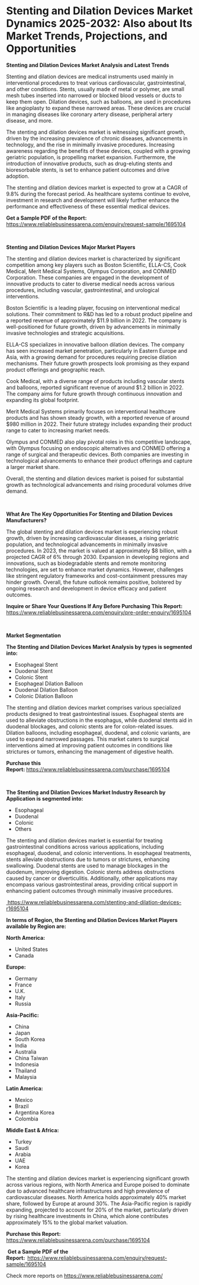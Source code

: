<p><h1>Stenting and Dilation Devices Market Dynamics 2025-2032: Also about Its Market Trends, Projections, and Opportunities</h1></p><p><strong>Stenting and Dilation Devices Market Analysis and Latest Trends</strong></p>
<p><p>Stenting and dilation devices are medical instruments used mainly in interventional procedures to treat various cardiovascular, gastrointestinal, and other conditions. Stents, usually made of metal or polymer, are small mesh tubes inserted into narrowed or blocked blood vessels or ducts to keep them open. Dilation devices, such as balloons, are used in procedures like angioplasty to expand these narrowed areas. These devices are crucial in managing diseases like coronary artery disease, peripheral artery disease, and more.</p><p>The stenting and dilation devices market is witnessing significant growth, driven by the increasing prevalence of chronic diseases, advancements in technology, and the rise in minimally invasive procedures. Increasing awareness regarding the benefits of these devices, coupled with a growing geriatric population, is propelling market expansion. Furthermore, the introduction of innovative products, such as drug-eluting stents and bioresorbable stents, is set to enhance patient outcomes and drive adoption.</p><p>The stenting and dilation devices market is expected to grow at a CAGR of 9.8% during the forecast period. As healthcare systems continue to evolve, investment in research and development will likely further enhance the performance and effectiveness of these essential medical devices.</p></p>
<p><strong>Get a Sample PDF of the Report:&nbsp;</strong> <a href="https://www.reliablebusinessarena.com/enquiry/request-sample/1695104?utm_campaign=2116&utm_medium=2&utm_source=Github&utm_content=ia&utm_term=25032025&utm_id=stenting-and-dilation-devices">https://www.reliablebusinessarena.com/enquiry/request-sample/1695104</a></p>
<p>&nbsp;</p>
<p><strong>Stenting and Dilation Devices Major Market Players</strong></p>
<p><p>The stenting and dilation devices market is characterized by significant competition among key players such as Boston Scientific, ELLA-CS, Cook Medical, Merit Medical Systems, Olympus Corporation, and CONMED Corporation. These companies are engaged in the development of innovative products to cater to diverse medical needs across various procedures, including vascular, gastrointestinal, and urological interventions.</p><p>Boston Scientific is a leading player, focusing on interventional medical solutions. Their commitment to R&D has led to a robust product pipeline and a reported revenue of approximately $11.9 billion in 2022. The company is well-positioned for future growth, driven by advancements in minimally invasive technologies and strategic acquisitions.</p><p>ELLA-CS specializes in innovative balloon dilation devices. The company has seen increased market penetration, particularly in Eastern Europe and Asia, with a growing demand for procedures requiring precise dilation mechanisms. Their future growth prospects look promising as they expand product offerings and geographic reach.</p><p>Cook Medical, with a diverse range of products including vascular stents and balloons, reported significant revenue of around $1.2 billion in 2022. The company aims for future growth through continuous innovation and expanding its global footprint.</p><p>Merit Medical Systems primarily focuses on interventional healthcare products and has shown steady growth, with a reported revenue of around $980 million in 2022. Their future strategy includes expanding their product range to cater to increasing market needs.</p><p>Olympus and CONMED also play pivotal roles in this competitive landscape, with Olympus focusing on endoscopic alternatives and CONMED offering a range of surgical and therapeutic devices. Both companies are investing in technological advancements to enhance their product offerings and capture a larger market share. </p><p>Overall, the stenting and dilation devices market is poised for substantial growth as technological advancements and rising procedural volumes drive demand.</p></p>
<p>&nbsp;</p>
<p><strong>What Are The Key Opportunities For Stenting and Dilation Devices Manufacturers?</strong></p>
<p><p>The global stenting and dilation devices market is experiencing robust growth, driven by increasing cardiovascular diseases, a rising geriatric population, and technological advancements in minimally invasive procedures. In 2023, the market is valued at approximately $8 billion, with a projected CAGR of 6% through 2030. Expansion in developing regions and innovations, such as biodegradable stents and remote monitoring technologies, are set to enhance market dynamics. However, challenges like stringent regulatory frameworks and cost-containment pressures may hinder growth. Overall, the future outlook remains positive, bolstered by ongoing research and development in device efficacy and patient outcomes.</p></p>
<p><strong>Inquire or Share Your Questions If Any Before Purchasing This Report:</strong> <a href="https://www.reliablebusinessarena.com/enquiry/pre-order-enquiry/1695104?utm_campaign=2116&utm_medium=2&utm_source=Github&utm_content=ia&utm_term=25032025&utm_id=stenting-and-dilation-devices">https://www.reliablebusinessarena.com/enquiry/pre-order-enquiry/1695104</a></p>
<p>&nbsp;</p>
<p><strong>Market Segmentation</strong></p>
<p><strong>The Stenting and Dilation Devices Market Analysis by types is segmented into:</strong></p>
<p><ul><li>Esophageal Stent</li><li>Duodenal Stent</li><li>Colonic Stent</li><li>Esophageal Dilation Balloon</li><li>Duodenal Dilation Balloon</li><li>Colonic Dilation Balloon</li></ul></p>
<p><p>The stenting and dilation devices market comprises various specialized products designed to treat gastrointestinal issues. Esophageal stents are used to alleviate obstructions in the esophagus, while duodenal stents aid in duodenal blockages, and colonic stents are for colon-related issues. Dilation balloons, including esophageal, duodenal, and colonic variants, are used to expand narrowed passages. This market caters to surgical interventions aimed at improving patient outcomes in conditions like strictures or tumors, enhancing the management of digestive health.</p></p>
<p><strong>Purchase this Report:&nbsp;</strong><a href="https://www.reliablebusinessarena.com/purchase/1695104?utm_campaign=2116&utm_medium=2&utm_source=Github&utm_content=ia&utm_term=25032025&utm_id=stenting-and-dilation-devices">https://www.reliablebusinessarena.com/purchase/1695104</a></p>
<p>&nbsp;</p>
<p><strong>The Stenting and Dilation Devices Market Industry Research by Application is segmented into:</strong></p>
<p><ul><li>Esophageal</li><li>Duodenal</li><li>Colonic</li><li>Others</li></ul></p>
<p><p>The stenting and dilation devices market is essential for treating gastrointestinal conditions across various applications, including esophageal, duodenal, and colonic interventions. In esophageal treatments, stents alleviate obstructions due to tumors or strictures, enhancing swallowing. Duodenal stents are used to manage blockages in the duodenum, improving digestion. Colonic stents address obstructions caused by cancer or diverticulitis. Additionally, other applications may encompass various gastrointestinal areas, providing critical support in enhancing patient outcomes through minimally invasive procedures.</p></p>
<p><a href="https://www.reliablebusinessarena.com/stenting-and-dilation-devices-r1695104?utm_campaign=2116&utm_medium=2&utm_source=Github&utm_content=ia&utm_term=25032025&utm_id=stenting-and-dilation-devices">&nbsp;https://www.reliablebusinessarena.com/stenting-and-dilation-devices-r1695104</a></p>
<p><strong>In terms of Region, the Stenting and Dilation Devices Market Players available by Region are:</strong></p>
<p>
    <p> <strong> North America: </strong>
        <ul>
            <li>United States</li>
            <li>Canada</li>
        </ul>
        </p> 
    <p> <strong> Europe: </strong>
        <ul>
            <li>Germany</li>
            <li>France</li>
            <li>U.K.</li>
            <li>Italy</li>
            <li>Russia</li>
        </ul>
        </p> 
    <p> <strong> Asia-Pacific: </strong>
        <ul>
            <li>China</li>
            <li>Japan</li>
            <li>South Korea</li>
            <li>India</li>
            <li>Australia</li>
            <li>China Taiwan</li>
            <li>Indonesia</li>
            <li>Thailand</li>
            <li>Malaysia</li>
        </ul>
        </p> 
    <p> <strong> Latin America: </strong>
        <ul>
            <li>Mexico</li>
            <li>Brazil</li>
            <li>Argentina Korea</li>
            <li>Colombia</li>
        </ul>
        </p> 
    <p> <strong> Middle East & Africa: </strong>
        <ul>
            <li>Turkey</li>
            <li>Saudi</li>
            <li>Arabia</li>
            <li>UAE</li>
            <li>Korea</li>
        </ul>
    </p>
    </p>
<p><p>The stenting and dilation devices market is experiencing significant growth across various regions, with North America and Europe poised to dominate due to advanced healthcare infrastructures and high prevalence of cardiovascular diseases. North America holds approximately 40% market share, followed by Europe at around 30%. The Asia-Pacific region is rapidly expanding, projected to account for 20% of the market, particularly driven by rising healthcare investments in China, which alone contributes approximately 15% to the global market valuation.</p></p>
<p><strong>Purchase this Report: </strong><a href="https://www.reliablebusinessarena.com/purchase/1695104?utm_campaign=2116&utm_medium=2&utm_source=Github&utm_content=ia&utm_term=25032025&utm_id=stenting-and-dilation-devices">https://www.reliablebusinessarena.com/purchase/1695104</a></p>
<p>&nbsp;<strong>Get a Sample PDF of the Report:&nbsp;&nbsp;</strong><a href="https://www.reliablebusinessarena.com/enquiry/request-sample/1695104?utm_campaign=2116&utm_medium=2&utm_source=Github&utm_content=ia&utm_term=25032025&utm_id=stenting-and-dilation-devices">https://www.reliablebusinessarena.com/enquiry/request-sample/1695104</a></p>
<p><strong></strong></p>
<p>Check more reports on <a href="https://www.reliablebusinessarena.com/?utm_campaign=2116&utm_medium=2&utm_source=Github&utm_content=ia&utm_term=25032025&utm_id=stenting-and-dilation-devices">https://www.reliablebusinessarena.com/</a></p>